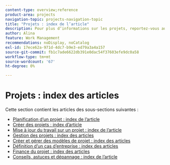 ```yaml
---
content-type: overview;reference
product-area: projects
navigation-topic: projects-navigation-topic
title: "Projets : index de l’article"
description: Pour plus d’informations sur les projets, reportez-vous aux sections suivantes.
author: Alina
feature: Work Management
recommendations: noDisplay, noCatalog
exl-id: 17ece62a-971d-4dc7-b9e3-ed79a3a4a157
source-git-commit: fb1c7ade6622db391e0dac54f37603efe9dc0a58
workflow-type: tm+mt
source-wordcount: '67'
ht-degree: 0%

---
```


# Projets : index des articles

<!-- Audited: 12/2023 -->

Cette section contient les articles des sous-sections suivantes :

* [Planification d’un projet : index de l’article](../../manage-work/projects/planning-a-project/plan-project-overview.md)
* [Créer des projets : index d’article](../../manage-work/projects/create-projects/create-projects-overview.md)
* [Mise à jour du travail sur un projet : index de l’article](../../manage-work/projects/updating-work-in-a-project/update-work-on-project.md)
* [Gestion des projets : index des articles](../../manage-work/projects/manage-projects/manage-projects-overview.md)
* [Créer et gérer des modèles de projet : index des articles](../../manage-work/projects/create-and-manage-templates/create-manage-templates.md)
* [Définition d’un cas d’entreprise : index des articles](../../manage-work/projects/define-a-business-case/define-business-case.md)
* [Finance du projet : index des articles](../../manage-work/projects/project-finances/project-finances-overview.md)
* [Conseils, astuces et dépannage : index de l’article](../../manage-work/projects/tips-tricks-and-troubleshooting/tips-tricks-troubleshooting-for-projects.md)
